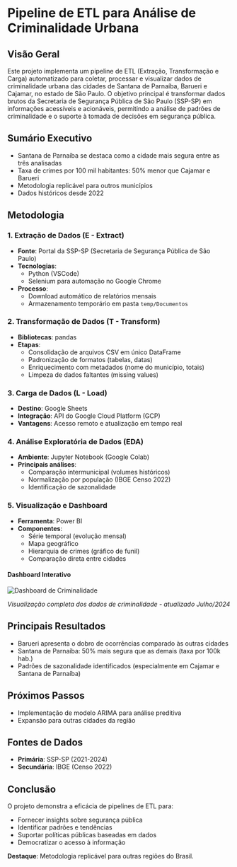 # Pipeline de ETL para Análise de Criminalidade Urbana

## Visão Geral

Este projeto implementa um pipeline de ETL (Extração, Transformação e Carga) automatizado para coletar, processar e visualizar dados de criminalidade urbana das cidades de Santana de Parnaíba, Barueri e Cajamar, no estado de São Paulo. O objetivo principal é transformar dados brutos da Secretaria de Segurança Pública de São Paulo (SSP-SP) em informações acessíveis e acionáveis, permitindo a análise de padrões de criminalidade e o suporte à tomada de decisões em segurança pública.

## Sumário Executivo

- Santana de Parnaíba se destaca como a cidade mais segura entre as três analisadas
- Taxa de crimes por 100 mil habitantes: 50% menor que Cajamar e Barueri
- Metodologia replicável para outros municípios
- Dados históricos desde 2022

## Metodologia

### 1. Extração de Dados (E - Extract)
- **Fonte**: Portal da SSP-SP (Secretaria de Segurança Pública de São Paulo)
- **Tecnologias**:
  - Python (VSCode)
  - Selenium para automação no Google Chrome
- **Processo**:
  - Download automático de relatórios mensais
  - Armazenamento temporário em pasta `temp/Documentos`

### 2. Transformação de Dados (T - Transform)
- **Bibliotecas**: pandas
- **Etapas**:
  - Consolidação de arquivos CSV em único DataFrame
  - Padronização de formatos (tabelas, datas)
  - Enriquecimento com metadados (nome do município, totais)
  - Limpeza de dados faltantes (missing values)

### 3. Carga de Dados (L - Load)
- **Destino**: Google Sheets
- **Integração**: API do Google Cloud Platform (GCP)
- **Vantagens**: Acesso remoto e atualização em tempo real

### 4. Análise Exploratória de Dados (EDA)
- **Ambiente**: Jupyter Notebook (Google Colab)
- **Principais análises**:
  - Comparação intermunicipal (volumes históricos)
  - Normalização por população (IBGE Censo 2022)
  - Identificação de sazonalidade

### 5. Visualização e Dashboard
- **Ferramenta**: Power BI
- **Componentes**:
  - Série temporal (evolução mensal)
  - Mapa geográfico
  - Hierarquia de crimes (gráfico de funil)
  - Comparação direta entre cidades

#### Dashboard Interativo
![Dashboard de Criminalidade](https://github.com/user-attachments/assets/b6c29bf3-3a15-4029-abf1-fcf9f7c40d96)

*Visualização completa dos dados de criminalidade - atualizado Julho/2024*

## Principais Resultados
- Barueri apresenta o dobro de ocorrências comparado às outras cidades
- Santana de Parnaíba: 50% mais segura que as demais (taxa por 100k hab.)
- Padrões de sazonalidade identificados (especialmente em Cajamar e Santana de Parnaíba)

## Próximos Passos
- Implementação de modelo ARIMA para análise preditiva
- Expansão para outras cidades da região

## Fontes de Dados
- **Primária**: SSP-SP (2021-2024)
- **Secundária**: IBGE (Censo 2022)

## Conclusão
O projeto demonstra a eficácia de pipelines de ETL para:
- Fornecer insights sobre segurança pública
- Identificar padrões e tendências
- Suportar políticas públicas baseadas em dados
- Democratizar o acesso à informação

**Destaque**: Metodologia replicável para outras regiões do Brasil.
